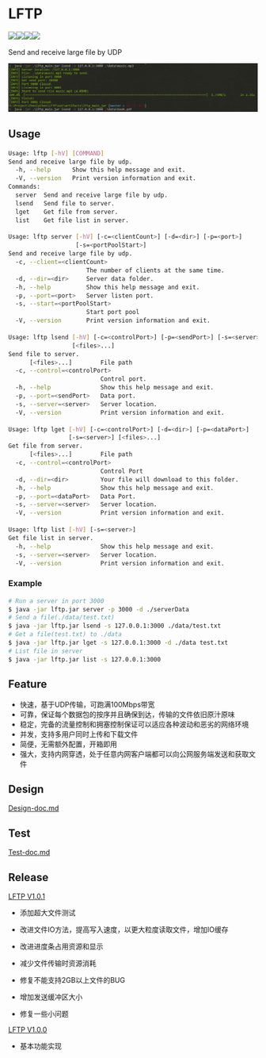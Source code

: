 # LFTP

![](https://img.shields.io/badge/build-passing-brightgreen.svg?maxAge=2592000)![](https://img.shields.io/badge/size-258kB-brightyellow.svg?maxAge=2592000)![](https://img.shields.io/badge/license-Apache%202-lightgray.svg?maxAge=2592000)![](https://img.shields.io/badge/release-v1.0.1-blue.svg?maxAge=2592000)

Send and receive large file by UDP

![lftp](./docs/Test-doc/large.gif)

## Usage

```bash
Usage: lftp [-hV] [COMMAND]
Send and receive large file by udp.
  -h, --help      Show this help message and exit.
  -V, --version   Print version information and exit.
Commands:
  server  Send and receive large file by udp.
  lsend   Send file to server.
  lget    Get file from server.
  list    Get file list in server.

Usage: lftp server [-hV] [-c=<clientCount>] [-d=<dir>] [-p=<port>]
                   [-s=<portPoolStart>]
Send and receive large file by udp.
  -c, --client=<clientCount>
                      The number of clients at the same time.
  -d, --dir=<dir>     Server data folder.
  -h, --help          Show this help message and exit.
  -p, --port=<port>   Server listen port.
  -s, --start=<portPoolStart>
                      Start port pool
  -V, --version       Print version information and exit.

Usage: lftp lsend [-hV] [-c=<controlPort>] [-p=<sendPort>] [-s=<server>]
                  [<files>...]
Send file to server.
      [<files>...]        File path
  -c, --control=<controlPort>
                          Control port.
  -h, --help              Show this help message and exit.
  -p, --port=<sendPort>   Data port.
  -s, --server=<server>   Server location.
  -V, --version           Print version information and exit.

Usage: lftp lget [-hV] [-c=<controlPort>] [-d=<dir>] [-p=<dataPort>]
                 [-s=<server>] [<files>...]
Get file from server.
      [<files>...]        File path
  -c, --control=<controlPort>
                          Control Port
  -d, --dir=<dir>         Your file will download to this folder.
  -h, --help              Show this help message and exit.
  -p, --port=<dataPort>   Data Port.
  -s, --server=<server>   Server location.
  -V, --version           Print version information and exit.

Usage: lftp list [-hV] [-s=<server>]
Get file list in server.
  -h, --help              Show this help message and exit.
  -s, --server=<server>   Server location.
  -V, --version           Print version information and exit.
```

### Example

```bash
# Run a server in port 3000
$ java -jar lftp.jar server -p 3000 -d ./serverData
# Send a file(./data/test.txt)
$ java -jar lftp.jar lsend -s 127.0.0.1:3000 ./data/test.txt
# Get a file(test.txt) to ./data
$ java -jar lftp.jar lget -s 127.0.0.1:3000 -d ./data test.txt
# List file in server
$ java -jar lftp.jar list -s 127.0.0.1:3000
```

## Feature

- 快速，基于UDP传输，可跑满100Mbps带宽
- 可靠，保证每个数据包的按序并且确保到达，传输的文件依旧原汁原味
- 稳定，完备的流量控制和拥塞控制保证可以适应各种波动和恶劣的网络环境
- 并发，支持多用户同时上传和下载文件
- 简便，无需额外配置，开箱即用
- 强大，支持内网穿透，处于任意内网客户端都可以向公网服务端发送和获取文件

## Design

[Design-doc.md](./docs/Design-doc.md)

## Test

[Test-doc.md](./docs/Test-doc.md)

## Release

[LFTP V1.0.1](https://github.com/ZhenlyChen/LFTP/releases/tag/1.0.1)

- 添加超大文件测试

- 改进文件IO方法，提高写入速度，以更大粒度读取文件，增加IO缓存

- 改进进度条占用资源和显示

- 减少文件传输时资源消耗

- 修复不能支持2GB以上文件的BUG

- 增加发送缓冲区大小

- 修复一些小问题

[LFTP V1.0.0](https://github.com/ZhenlyChen/LFTP/releases/tag/1.0.0)

- 基本功能实现
